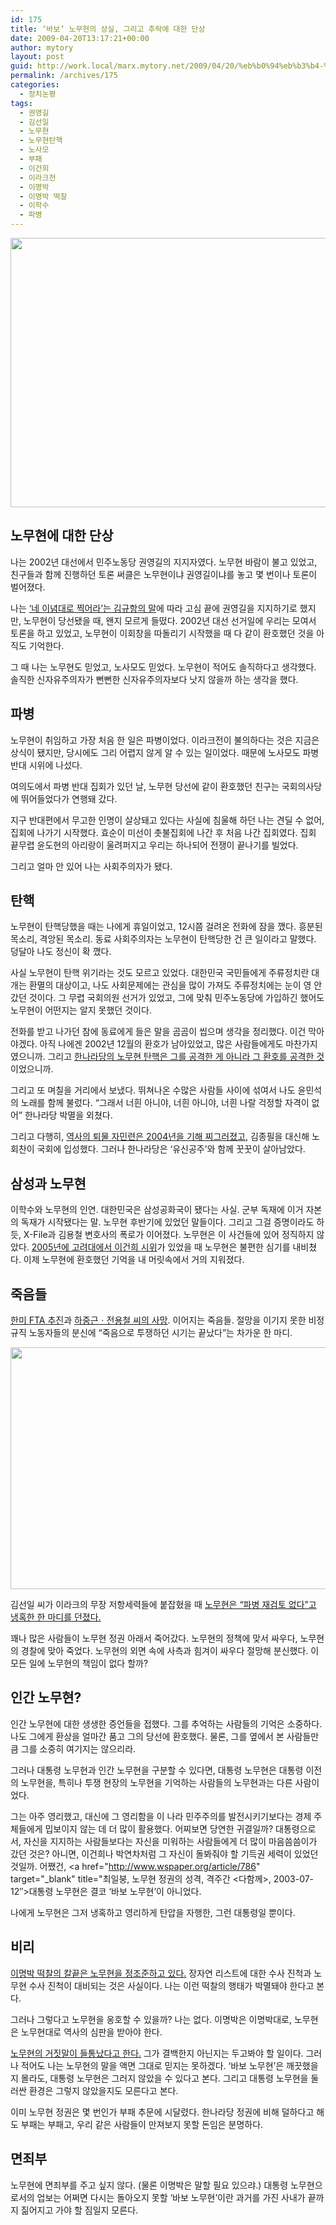 ```yaml
---
id: 175
title: ‘바보’ 노무현의 상실, 그리고 추락에 대한 단상
date: 2009-04-20T13:17:21+00:00
author: mytory
layout: post
guid: http://work.local/marx.mytory.net/2009/04/20/%eb%b0%94%eb%b3%b4-%eb%85%b8%eb%ac%b4%ed%98%84%ec%9d%98-%ec%83%81%ec%8b%a4-%ea%b7%b8%eb%a6%ac%ea%b3%a0-%ec%b6%94%eb%9d%bd%ec%97%90-%eb%8c%80%ed%95%9c-%eb%8b%a8%ec%83%81/
permalink: /archives/175
categories:
  - 정치논평
tags:
  - 권영길
  - 김선일
  - 노무현
  - 노무현탄핵
  - 노사모
  - 부패
  - 이건희
  - 이라크전
  - 이명박
  - 이명박 떡찰
  - 이학수
  - 파병
---
```

<img src="http://work.local/marx.mytory.net/wp-content/uploads/1/cfile21.uf.14265D0F49EC75AC45620A.jpg" class="aligncenter" width="550" height="431" alt="" filename="Rho2.jpg" filemime="image/jpeg" />

## 노무현에 대한 단상

나는 2002년 대선에서 민주노동당 권영길의 지지자였다. 노무현 바람이 불고 있었고, 친구들과 함께 진행하던 토론 써클은 노무현이냐 권영길이냐를 놓고 몇 번이나 토론이 벌어졌다.

나는 <a href="http://gyuhang.net/entry/%EB%84%A4-%EC%9D%B4%EB%85%90%EB%8C%80%EB%A1%9C-%EC%B0%8D%EC%96%B4%EB%9D%BC" target="_blank" title="김규항, 네 이념대로 찍어라, 2002/04/03">‘네 이념대로 찍어라’는 김규항의 말</a>에 따라 고심 끝에 권영길을 지지하기로 했지만, 노무현이 당선됐을 때, 왠지 모르게 들떴다. 2002년 대선 선거일에 우리는 모여서 토론을 하고 있었고, 노무현이 이회창을 따돌리기 시작했을 때 다 같이 환호했던 것을 아직도 기억한다.

그 때 나는 노무현도 믿었고, 노사모도 믿었다. 노무현이 적어도 솔직하다고 생각했다. 솔직한 신자유주의자가 뻔뻔한 신자유주의자보다 낫지 않을까 하는 생각을 했다.

## 파병

노무현이 취임하고 가장 처음 한 일은 파병이었다. 이라크전이 불의하다는 것은 지금은 상식이 됐지만, 당시에도 그리 어렵지 않게 알 수 있는 일이었다. 때문에 노사모도 파병 반대 시위에 나섰다.

여의도에서 파병 반대 집회가 있던 날, 노무현 당선에 같이 환호했던 친구는 국회의사당에 뛰어들었다가 연행돼 갔다.

지구 반대편에서 무고한 인명이 살상돼고 있다는 사실에 침울해 하던 나는 견딜 수 없어, 집회에 나가기 시작했다. 효순이 미선이 촛불집회에 나간 후 처음 나간 집회였다. 집회 끝무렵 윤도현의 아리랑이 울려퍼지고 우리는 하나되어 전쟁이 끝나기를 빌었다.

그리고 얼마 안 있어 나는 사회주의자가 됐다.

## 탄핵

노무현이 탄핵당했을 때는 나에게 휴일이었고, 12시쯤 걸려온 전화에 잠을 깼다. 흥분된 목소리, 격앙된 목소리. 동료 사회주의자는 노무현이 탄핵당한 건 큰 일이라고 말했다. 덩달아 나도 정신이 확 깼다.

사실 노무현이 탄핵 위기라는 것도 모르고 있었다. 대한민국 국민들에게 주류정치란 대개는 환멸의 대상이고, 나도 사회문제에는 관심을 많이 가져도 주류정치에는 눈이 영 안 갔던 것이다. 그 무렵 국회의원 선거가 있었고, 그에 맞춰 민주노동당에 가입하긴 했어도 노무현이 어떤지는 알지 못했던 것이다.

전화를 받고 나가던 참에 동료에게 들은 말을 곰곰이 씹으며 생각을 정리했다. 이건 막아야겠다. 아직 나에겐 2002년 12월의 환호가 남아있었고, 많은 사람들에게도 마찬가지였으니까. 그리고 <a href="http://www.wspaper.org/article/1174" target="_blank" title="최일붕, 탄핵 정국의 배경ㆍ평가ㆍ과제, 격주간 〈다함께〉, 2004.3.20">한나라당의 노무현 탄핵은 그를 공격한 게 아니라 그 환호를 공격한 것</a>이었으니까.

그리고 또 며칠을 거리에서 보냈다. 뛰쳐나온 수많은 사람들 사이에 섞여서 나도 윤민석의 노래를 함께 불렀다. “그래서 너흰 아니야, 너흰 아니야, 너흰 나랄 걱정할 자격이 없어” 한나라당 박멸을 외쳤다.

그리고 다행히, <a href="http://www.wspaper.org/article/1184" target="_blank" title="‘한민당’을 역사의 쓰레기장에 내다 버리자, 격주간 〈다함께〉, 2004.3.20">역사의 퇴물 자민련은 2004년을 기해 찌그러졌고</a>, 김종필을 대신해 노회찬이 국회에 입성했다. 그러나 한나라당은 ‘유신공주’와 함께 꿋꿋이 살아남았다.

## 삼성과 노무현

이학수와 노무현의 인연. 대한민국은 삼성공화국이 됐다는 사실. 군부 독재에 이거 자본의 독재가 시작됐다는 말. 노무현 후반기에 있었던 말들이다. 그리고 그걸 증명이라도 하듯, X-File과 김용철 변호사의 폭로가 이어졌다. 노무현은 이 사건들에 있어 정직하지 않았다. <a href="http://www.wspaper.org/article/2037" target="_blank" title="이건희 박사학위 수여 저지는 정당했다, 격주간 〈다함께〉, 2005.5.4">2005년에 고려대에서 이건희 시위</a>가 있었을 때 노무현은 불편한 심기를 내비쳤다. 이제 노무현에 환호했던 기억을 내 머릿속에서 거의 지워졌다.

## 죽음들

<a href="http://www.wspaper.org/article/4074" target="_blank" title="강동훈, 한미FTA는 양극화 확대ㆍ강화 협정이다, 맞불, 2007-04-21">한미 FTA 추진</a>과 <a href="http://www.wspaper.org/article/3641" target="_blank" title="한규한, 진정한 폭력배는 우익과 노무현 정부다, 맞불, 2006-12-02">하중근ㆍ전용철 씨의 사망</a>. 이어지는 죽음들. 절망을 이기지 못한 비정규직 노동자들의 분신에 “죽음으로 투쟁하던 시기는 끝났다”는 차가운 한 마디.

<img src="http://work.local/marx.mytory.net/wp-content/uploads/1/cfile5.uf.141D260E49EC75504EEF6B.jpg" class="aligncenter" width="580" height="387" alt="" filename="Rho.jpg" filemime="image/jpeg" />

김선일 씨가 이라크의 무장 저항세력들에 붙잡혔을 때 <a href="http://www.wspaper.org/article/1369" target="_blank" title="정부의 파병 강행 방침이 김선일 씨를 죽였다, 격주간 〈다함께〉, 2004-06-26">노무현은 “파병 재검토 없다”고 냉혹한 한 마디를 던졌다.</a>

꽤나 많은 사람들이 노무현 정권 아래서 죽어갔다. 노무현의 정책에 맞서 싸우다, 노무현의 경찰에 맞아 죽었다. 노무현의 외면 속에 사측과 힘겨이 싸우다 절망해 분신했다. 이 모든 일에 노무현의 책임이 없다 할까?

## 인간 노무현?

인간 노무현에 대한 생생한 증언들을 접했다. 그를 추억하는 사람들의 기억은 소중하다. 나도 그에게 환상을 얼마간 품고 그의 당선에 환호했다. 물론, 그를 옆에서 본 사람들만큼 그를 소중히 여기지는 않으리라.

그러나 대통령 노무현과 인간 노무현을 구분할 수 있다면, 대통령 노무현은 대통령 이전의 노무현을, 특히나 투쟁 현장의 노무현을 기억하는 사람들의 노무현과는 다른 사람이었다.

그는 아주 영리했고, 대신에 그 영리함을 이 나라 민주주의를 발전시키기보다는 경제 주체들에게 밉보이지 않는 데 더 많이 활용했다. 어찌보면 당연한 귀결일까? 대통령으로서, 자신을 지지하는 사람들보다는 자신을 미워하는 사람들에게 더 많이 마음씀씀이가 갔던 것은? 아니면, 이건희나 박연차처럼 그 자신이 돌봐줘야 할 기득권 세력이 있었던 것일까. 어쨌건, <a href="http://www.wspaper.org/article/786" target="_blank" title="최일붕, 노무현 정권의 성격, 격주간 &lt;다함께&gt;, 2003-07-12&#8243;>대통령 노무현</a>은 결코 ‘바보 노무현’이 아니었다.

나에게 노무현은 그저 냉혹하고 영리하게 탄압을 자행한, 그런 대통령일 뿐이다.

## 비리

<a href="http://www.wspaper.org/article/6341" target="_blank" title="장호종 기자, 부패원조 MB, 노무현 비리 공격할 자격 없다 - 부패한 민주당은 MB의 대안이 못 된다, 레프트21, 2009-04-09">이명박 떡찰의 칼끝은 노무현을 정조준하고 있다.</a> 장자연 리스트에 대한 수사 진척과 노무현 수사 진척이 대비되는 것은 사실이다. 나는 이런 떡찰의 행태가 박멸돼야 한다고 본다.

그러나 그렇다고 노무현을 옹호할 수 있을까? 나는 없다. 이명박은 이명박대로, 노무현은 노무현대로 역사의 심판을 받아야 한다.

<a href="http://www.hani.co.kr/arti/politics/politics_general/350747.html" target="_blank" title="석진환 기자, ‘탄로난 거짓말’ 검찰은 으쓱, 한겨레, 2009-04-20">노무현의 거짓말이 들통났다고 한다.</a> 그가 결백한지 아닌지는 두고봐야 할 일이다. 그러나 적어도 나는 노무현의 말을 액면 그대로 믿지는 못하겠다. ‘바보 노무현’은 깨끗했을지 몰라도, 대통령 노무현은 그러지 않았을 수 있다고 본다. 그리고 대통령 노무현을 둘러싼 환경은 그렇지 않았을지도 모른다고 본다.

이미 노무현 정권은 몇 번인가 부패 추문에 시달렸다. 한나라당 정권에 비해 덜하다고 해도 부패는 부패고, 우리 같은 사람들이 만져보지 못할 돈임은 분명하다.

## 면죄부

노무현에 면죄부를 주고 싶지 않다. (물론 이명박은 말할 필요 있으랴.) 대통령 노무현으로서의 업보는 어쩌면 다시는 돌아오지 못할 ‘바보 노무현’이란 과거를 가진 사내가 끝까지 짊어지고 가야 할 짐일지 모른다.